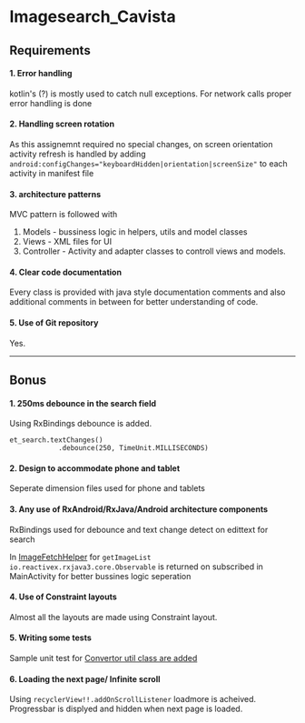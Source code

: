 # Imagesearch_Cavista

## Requirements

#### 1. Error handling 
kotlin's (?) is mostly used to catch null exceptions. 
For network calls proper error handling is done

#### 2. Handling screen rotation
As this assignemnt required no special changes, on screen orientation activity refresh is handled by adding `android:configChanges="keyboardHidden|orientation|screenSize"`
to each activity in manifest file

#### 3. architecture patterns
MVC pattern is followed with 
1. Models - bussiness logic in helpers, utils and model classes
2. Views - XML files for UI
3. Controller - Activity and adapter classes to controll views and models.

#### 4. Clear code documentation
Every class is provided with java style documentation comments and also additional comments in between for better understanding of code. 

#### 5. Use of Git repository
Yes. 

---

## Bonus

#### 1. 250ms debounce in the search field
Using RxBindings debounce is added.
```
et_search.textChanges()
            .debounce(250, TimeUnit.MILLISECONDS)
```

#### 2. Design to accommodate phone and tablet
Seperate dimension files used for phone and tablets

#### 3. Any use of RxAndroid/RxJava/Android architecture components
 RxBindings used for debounce and text change detect on edittext for search
 
 In [ImageFetchHelper](https://github.com/Salimattivenkatvinay/Imagesearch_Cavista/blob/master/app/src/main/java/com/vinay/imagesearch/networkHelpers/ImageFetchHelper.kt)
 for `getImageList` `io.reactivex.rxjava3.core.Observable` is returned on subscribed in MainActivity for better bussines logic seperation

#### 4. Use of Constraint layouts
Almost all the layouts are made using Constraint layout. 

#### 5. Writing some tests
Sample unit test for [Convertor util class are added](https://github.com/Salimattivenkatvinay/Imagesearch_Cavista/blob/master/app/src/test/java/com/vinay/imagesearch/utils/ConverterUnitTest.kt) 

#### 6. Loading the next page/ Infinite scroll
Using `recyclerView!!.addOnScrollListener` loadmore is acheived.
Progressbar is displyed and hidden when next page is loaded.

